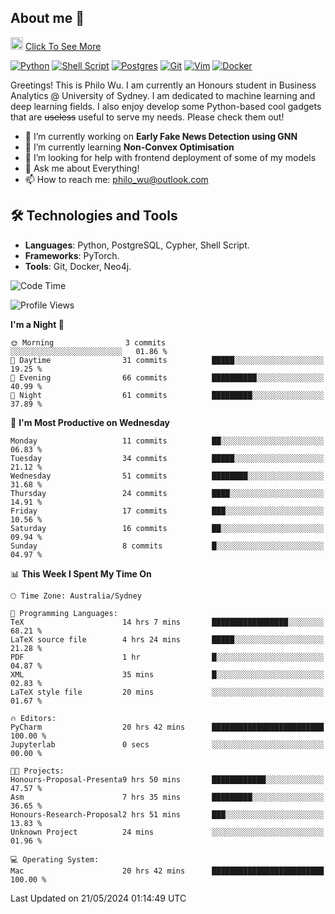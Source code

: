 ## About me 🤗

<a href="#"><img src="https://media.giphy.com/media/hvRJCLFzcasrR4ia7z/giphy.gif" width="20px" height="20px"></a> [Click To See More](https://philowu.notion.site/philowu/Philo-Hao-Wu-8bc7b2a81217493399d7db22df70fbfd)

[![Python](https://img.shields.io/badge/python-3670A0?style=for-the-badge&logo=python&logoColor=ffdd54)](#)
[![Shell Script](https://img.shields.io/badge/shell_script-%23121011.svg?style=for-the-badge&logo=gnu-bash&logoColor=white)](#)
[![Postgres](https://img.shields.io/badge/postgres-%23316192.svg?style=for-the-badge&logo=postgresql&logoColor=white)](#)
[![Git](https://img.shields.io/badge/git-%23F05033.svg?style=for-the-badge&logo=git&logoColor=white)](#)
[![Vim](https://img.shields.io/badge/VIM-%2311AB00.svg?style=for-the-badge&logo=vim&logoColor=white)](#)
[![Docker](https://img.shields.io/badge/docker-%230db7ed.svg?style=for-the-badge&logo=docker&logoColor=white)](#)

Greetings! This is Philo Wu. I am currently an Honours student in Business Analytics \@ University of Sydney. I am dedicated to machine learning and deep learning fields. I also enjoy develop some Python-based cool gadgets that are ~~useless~~ useful to serve my needs. Please check them out!

- 🔭 I’m currently working on **Early Fake News Detection using GNN**
- 🌱 I’m currently learning **Non-Convex Optimisation**
- 🤔 I’m looking for help with frontend deployment of some of my models
- 💬 Ask me about Everything!
- 📫 How to reach me: philo_wu@outlook.com

## 🛠 Technologies and Tools
- **Languages**: Python, PostgreSQL, Cypher, Shell Script.
- **Frameworks**: PyTorch.
- **Tools**: Git, Docker, Neo4j.

<!--START_SECTION:waka-->
![Code Time](http://img.shields.io/badge/Code%20Time-166%20hrs%2051%20mins-blue)

![Profile Views](http://img.shields.io/badge/Profile%20Views-0-blue)

**I'm a Night 🦉** 

```text
🌞 Morning                3 commits           ░░░░░░░░░░░░░░░░░░░░░░░░░   01.86 % 
🌆 Daytime                31 commits          █████░░░░░░░░░░░░░░░░░░░░   19.25 % 
🌃 Evening                66 commits          ██████████░░░░░░░░░░░░░░░   40.99 % 
🌙 Night                  61 commits          █████████░░░░░░░░░░░░░░░░   37.89 % 
```
📅 **I'm Most Productive on Wednesday** 

```text
Monday                   11 commits          ██░░░░░░░░░░░░░░░░░░░░░░░   06.83 % 
Tuesday                  34 commits          █████░░░░░░░░░░░░░░░░░░░░   21.12 % 
Wednesday                51 commits          ████████░░░░░░░░░░░░░░░░░   31.68 % 
Thursday                 24 commits          ████░░░░░░░░░░░░░░░░░░░░░   14.91 % 
Friday                   17 commits          ███░░░░░░░░░░░░░░░░░░░░░░   10.56 % 
Saturday                 16 commits          ██░░░░░░░░░░░░░░░░░░░░░░░   09.94 % 
Sunday                   8 commits           █░░░░░░░░░░░░░░░░░░░░░░░░   04.97 % 
```


📊 **This Week I Spent My Time On** 

```text
🕑︎ Time Zone: Australia/Sydney

💬 Programming Languages: 
TeX                      14 hrs 7 mins       █████████████████░░░░░░░░   68.21 % 
LaTeX source file        4 hrs 24 mins       █████░░░░░░░░░░░░░░░░░░░░   21.28 % 
PDF                      1 hr                █░░░░░░░░░░░░░░░░░░░░░░░░   04.87 % 
XML                      35 mins             █░░░░░░░░░░░░░░░░░░░░░░░░   02.83 % 
LaTeX style file         20 mins             ░░░░░░░░░░░░░░░░░░░░░░░░░   01.67 % 

🔥 Editors: 
PyCharm                  20 hrs 42 mins      █████████████████████████   100.00 % 
Jupyterlab               0 secs              ░░░░░░░░░░░░░░░░░░░░░░░░░   00.00 % 

🐱‍💻 Projects: 
Honours-Proposal-Presenta9 hrs 50 mins       ████████████░░░░░░░░░░░░░   47.57 % 
Asm                      7 hrs 35 mins       █████████░░░░░░░░░░░░░░░░   36.65 % 
Honours-Research-Proposal2 hrs 51 mins       ███░░░░░░░░░░░░░░░░░░░░░░   13.83 % 
Unknown Project          24 mins             ░░░░░░░░░░░░░░░░░░░░░░░░░   01.96 % 

💻 Operating System: 
Mac                      20 hrs 42 mins      █████████████████████████   100.00 % 
```


 Last Updated on 21/05/2024 01:14:49 UTC
<!--END_SECTION:waka-->
